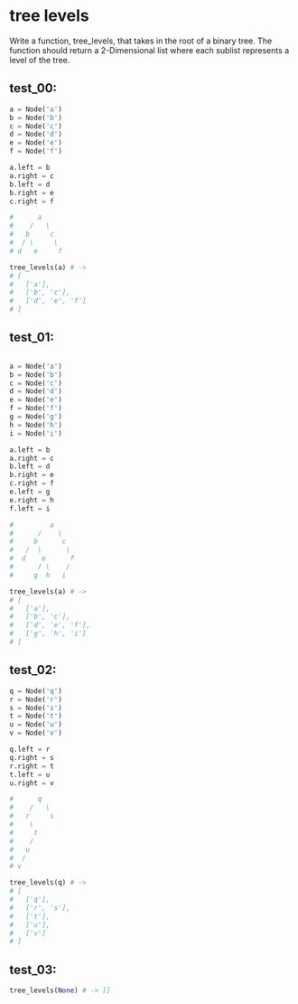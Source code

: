 # tree levels

Write a function, tree_levels, that takes in the root of a binary tree. The function should return a 2-Dimensional list where each sublist represents a level of the tree.

## test_00:

```python
a = Node('a')
b = Node('b')
c = Node('c')
d = Node('d')
e = Node('e')
f = Node('f')

a.left = b
a.right = c
b.left = d
b.right = e
c.right = f

#      a
#    /   \
#   b     c
#  / \     \
# d   e     f

tree_levels(a) # ->
# [
#   ['a'],
#   ['b', 'c'],
#   ['d', 'e', 'f']
# ]
```

## test_01:

```python

a = Node('a')
b = Node('b')
c = Node('c')
d = Node('d')
e = Node('e')
f = Node('f')
g = Node('g')
h = Node('h')
i = Node('i')

a.left = b
a.right = c
b.left = d
b.right = e
c.right = f
e.left = g
e.right = h
f.left = i

#         a
#      /    \
#     b      c
#   /  \      \
#  d    e      f
#      / \    /
#     g  h   i

tree_levels(a) # ->
# [
#   ['a'],
#   ['b', 'c'],
#   ['d', 'e', 'f'],
#   ['g', 'h', 'i']
# ]
```

## test_02:

```python
q = Node('q')
r = Node('r')
s = Node('s')
t = Node('t')
u = Node('u')
v = Node('v')

q.left = r
q.right = s
r.right = t
t.left = u
u.right = v

#      q
#    /   \
#   r     s
#    \
#     t
#    /
#   u
#  /
# v

tree_levels(q) # ->
# [
#   ['q'],
#   ['r', 's'],
#   ['t'],
#   ['u'],
#   ['v']
# ]
```
## test_03:

```python
tree_levels(None) # -> []
```